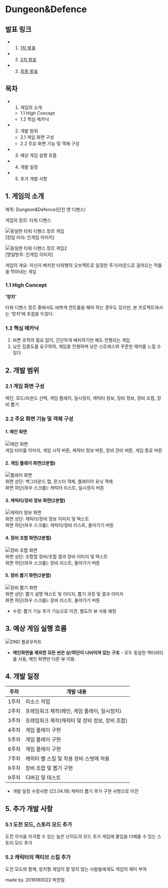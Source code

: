 # Dungeon&Defence

## 발표 링크
- 1. [1차 발표]()
- 2. [2차 발표]()
- 3. [최종 발표]()

## 목차
- 1. 게임의 소개 
	- 1.1 High Concept
	- 1.2 핵심 메카닉
- 2. 개발 범위
	- 2.1 게임 화면 구성
	- 2.2 주요 화면 기능 및 객체 구성
- 3. 예상 게임 실행 흐름
- 4. 개발 일정
- 5. 추가 개발 사항
  
  
  
## 1. 게임의 소개
제목: Dungeon&Defence(던전 앤 디펜스) 
  
게임의 장르: 타워 디펜스 

![동일한 타워 디펜스 장르 게임](https://github.com/2016180022/SGP/blob/master/tdgame1.jpg?raw=true)  
[킹덤 러쉬: 인게임 이미지]

![동일한 타워 디펜스 장르 게임2](https://github.com/2016180022/SGP/blob/master/tdgame2.jpg?raw=true)  
[명일방주: 인게임 이미지]

게임의 개요: 자신이 배치한 타워형의 오브젝트로 일정한 주기/라운드로 걸어오는 적들을 막아내는 게임  

  
### 1.1 High Concept  
**'방치'**

타워 디펜스 장르 중에서도 바쁘게 컨트롤을 해야 하는 경우도 있지만, 본 프로젝트에서는 '방치'에 초점을 두었다.
  
### 1.2 핵심 메카닉  
1. 바쁜 조작의 필요 없이, 간단하게 배치하기만 해도 진행되는 게임
2. 낮은 집중도를 요구하여, 게임을 진행하며 낮은 스트레스와 꾸준한 재미를 느낄 수 있다  
  
  
  
  
## 2. 개발 범위

### 2.1 게임 화면 구성
메인, 모드/라운드 선택, 게임 플레이, 일시정지, 캐릭터 정보, 장비 정보, 장비 조합, 장비 뽑기

### 2.2 주요 화면 기능 및 객체 구성

#### 1. 메인 화면
![메인 화면](https://github.com/2016180022/SGP/blob/master/dMain.png?raw=true)  
게임 타이틀 이미지, 게임 시작 버튼, 캐릭터 정보 버튼, 장비 관리 버튼, 게임 종료 버튼

#### 2. 게임 플레이 화면(2분할)
![플레이 화면](https://github.com/2016180022/SGP/blob/master/dPlay.png?raw=true)  
화면 상단: 백그라운드 맵, 몬스터 객체, 플레이어 유닛 객체  
화면 하단(좌우 스크롤): 캐릭터 리스트, 일시정지 버튼

#### 3. 캐릭터/장비 정보 화면(2분할)
![캐릭터 정보 화면](https://github.com/2016180022/SGP/blob/master/dCharInfo.png?raw=true)  
화면 상단: 캐릭터/장비 정보 이미지 및 텍스트  
화면 하단(좌우 스크롤): 캐릭터/장비 리스트, 돌아가기 버튼

#### 4. 장비 조합 화면(2분할)
![장비 조합 화면](https://github.com/2016180022/SGP/blob/master/dEquipSynth.png?raw=true)  
화면 상단: 조합할 장비/조합 결과 장비 이미지 및 텍스트  
화면 하단(좌우 스크롤): 장비 리스트, 돌아가기 버튼

#### 5. 장비 뽑기 화면(2분할)
![장비 뽑기 화면](https://github.com/2016180022/SGP/blob/master/dEquipGacha.png?raw=true)  
화면 상단: 뽑기 설명 텍스트 및 이미지, 뽑기 과정 및 결과 이미지  
화면 하단(좌우 스크롤): 장비 리스트, 돌아가기 버튼
* 수정: 뽑기 기능 추가 기능으로 이관, 별도의 뷰 사용 예정


## 3. 예상 게임 실행 흐름
![DND 플로우차트](https://github.com/2016180022/SGP/blob/master/dndFlowchart.png?raw=true)  
- **메인화면을 제외한 모든 씬은 상/하단이 나뉘어져 있는 구조** - 모두 동일한 액티비티를 사용, 메인 화면만 다른 뷰 이용.  
  
  

## 4. 개발 일정  
|주차|개발 내용|
|---|-----|
|1주차|리소스 작업|
|2주차|프레임워크 제작(메인, 게임 플레이, 일시정지)|
|3주차|프레임워크 제작(캐릭터 및 장비 정보, 장비 조합)|
|4주차|게임 플레이 구현|
|5주차|게임 플레이 구현|
|6주차|게임 플레이 구현|
|7주차|캐릭터 별 스킬 및 착용 장비 스탯에 적용|
|8주차|장비 조합 및 뽑기 구현|
|9주차|디버깅 및 테스트|

* 개발 일정 수정사항
	(22.04.18) 캐릭터 뽑기 추가 구현 사항으로 이전

## 5. 추가 개발 사항

### 5.1 도전 모드, 스토리 모드 추가
도전 의식을 자극할 수 있는 높은 난이도의 모드 추가
게임에 몰입을 더해줄 수 있는 스토리 모드 추가

### 5.2 캐릭터의 액티브 스킬 추가
도전 모드와 함께, 방치형 게임이 잘 맞지 않는 사람들에게도 게임의 재미 부여

made by. 2016180022 박찬얼
